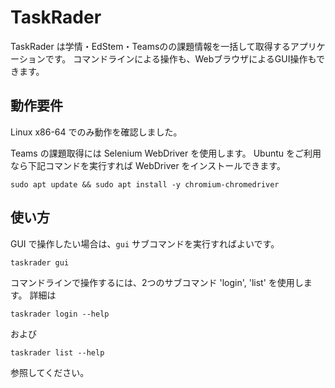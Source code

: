 # TaskRader
TaskRader は学情・EdStem・Teamsのの課題情報を一括して取得するアプリケーションです。
コマンドラインによる操作も、WebブラウザによるGUI操作もできます。

## 動作要件
Linux x86-64 でのみ動作を確認しました。

Teams の課題取得には Selenium WebDriver を使用します。
Ubuntu をご利用なら下記コマンドを実行すれば WebDriver をインストールできます。

```
sudo apt update && sudo apt install -y chromium-chromedriver
```


## 使い方
GUI で操作したい場合は、`gui` サブコマンドを実行すればよいです。
```
taskrader gui
```

コマンドラインで操作するには、2つのサブコマンド 'login', 'list' を使用します。
詳細は

```
taskrader login --help
```
および
```
taskrader list --help
```

参照してください。
